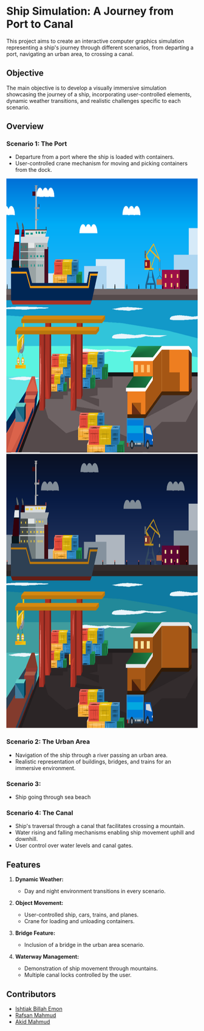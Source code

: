 # Ship Simulation: A Journey from Port to Canal

This project aims to create an interactive computer graphics simulation representing a ship's journey through different scenarios, from departing a port, navigating an urban area, to crossing a canal.

## Objective

The main objective is to develop a visually immersive simulation showcasing the journey of a ship, incorporating user-controlled elements, dynamic weather transitions, and realistic challenges specific to each scenario.

## Overview

### Scenario 1: The Port

- Departure from a port where the ship is loaded with containers.
- User-controlled crane mechanism for moving and picking containers from the dock.

<img src="Images/Scenario1Day.png" height ="720" width="720" title="Scenario 1 Day">

<img src="Images/Scenario1Night.png" height ="720" width="720" title="Scenario 1 Night">


### Scenario 2: The Urban Area

- Navigation of the ship through a river passing an urban area.
- Realistic representation of buildings, bridges, and trains for an immersive environment.

### Scenario 3:
- Ship going through sea beach


### Scenario 4: The Canal

- Ship's traversal through a canal that facilitates crossing a mountain.
- Water rising and falling mechanisms enabling ship movement uphill and downhill.
- User control over water levels and canal gates.

## Features

1. **Dynamic Weather:**
   - Day and night environment transitions in every scenario.

2. **Object Movement:**
   - User-controlled ship, cars, trains, and planes.
   - Crane for loading and unloading containers.

3. **Bridge Feature:**
   - Inclusion of a bridge in the urban area scenario.

4. **Waterway Management:**
   - Demonstration of ship movement through mountains.
   - Multiple canal locks controlled by the user.




## Contributors

- [Ishtiak Billah Emon](https://github.com/ishtiak-billah-emon) 
- [Rafsan Mahmud](https://github.com/Raafsaan) 
- [Akid Mahmud](https://github.com/MahmudYagami) 

